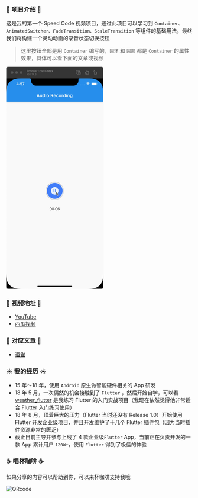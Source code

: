 ### 📖 项目介绍 📖

这是我的第一个 Speed Code 视频项目，通过此项目可以学习到 `Container、AnimatedSwitcher、FadeTransition、ScaleTransition` 等组件的基础用法，最终我们将构建一个灵动动画的录音状态切换按钮

> 这里按钮全部是用 `Container` 编写的，`圆环` 和 `圆形` 都是 `Container` 的属性效果，具体可以看下面的文章或视频

<img src="images/audio_recording.gif" alt="Gif" height="600"/>

### 🎥 视频地址 🎥

- [YouTube](https://www.youtube.com/watch?v=1YMaxzePsso)
- [西瓜视频](https://www.ixigua.com/6947244756007125535?logTag=2bf348f3e5bacbe588df)

### 📒 对应文章 📒

- [语雀](https://www.yuque.com/docs/share/83e1400b-5a0d-4b78-a7a9-55609f42c2d3)

### ☀️ 我的经历 ☀️

- 15 年～18 年，使用 `Android` 原生做智能硬件相关的  App 研发
- 18 年 5 月，一次偶然的机会接触到了 `Flutter` ，然后开始自学，可以看 [weather_flutter](https://github.com/yy1300326388/weather_flutter) 是我练习 Flutter 的入门实战项目（我现在依然觉得他非常适合 Flutter 入门练习使用）
- 18 年 8 月，顶着巨大的压力（Flutter 当时还没有 Release 1.0）开始使用 Flutter 开发企业级项目，并且开发维护了十几个 Flutter 插件包（因为当时插件资源非常的匮乏）
- 截止目前主导并参与上线了 4 款企业级`Flutter` App，当前正在负责开发的一款 App 累计用户 `120W+`，使用 `Flutter` 得到了极佳的体验

### ☕️ 喝杯咖啡 ☕️

如果分享的内容可以帮助到你，可以来杯咖啡支持我哦

<img src="https://github.com/yy1300326388/yy1300326388/blob/main/images/pay_qr_code/pay_qr_code.png" alt="QRcode" width="480"/>

